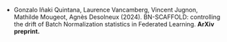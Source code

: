 - Gonzalo Iñaki Quintana, Laurence Vancamberg, Vincent Jugnon, Mathilde Mougeot, Agnès Desolneux (2024). BN-SCAFFOLD: controlling the drift of Batch Normalization statistics in Federated Learning. <strong>ArXiv preprint.</strong>
